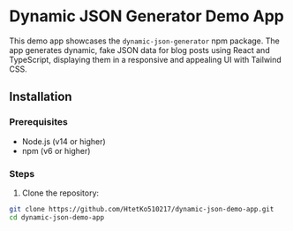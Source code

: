 # Dynamic JSON Generator Demo App

This demo app showcases the `dynamic-json-generator` npm package. The app generates dynamic, fake JSON data for blog posts using React and TypeScript, displaying them in a responsive and appealing UI with Tailwind CSS.

## Installation

### Prerequisites

- Node.js (v14 or higher)
- npm (v6 or higher)

### Steps

1. Clone the repository:

```bash
git clone https://github.com/HtetKo510217/dynamic-json-demo-app.git
cd dynamic-json-demo-app
